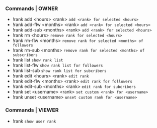 ### Commands | OWNER

* !rank add \<hours\> \<rank\> `add <rank> for selected <hours>`
* !rank add-flw \<months\> \<rank\> `add <rank> for selected <hours>`
* !rank add-sub \<months\> \<rank\> `add <rank> for selected <hours>`
* !rank rm \<hours\> `remove rank for selected <hours>`
* !rank rm-flw \<months\> `remove rank for selected <months> of followers`
* !rank rm-sub \<months\> `remove rank for selected <months> of subscribers`
* !rank list `show rank list`
* !rank list-flw `show rank list for followers`
* !rank list-sub `show rank list for subcribers`
* !rank edit \<hours\> \<rank\> `edit rank`
* !rank edit-flw \<months\> \<rank\> `edit rank for followers`
* !rank edit-sub \<months\> \<rank\> `edit rank for subcribers`
* !rank set \<username\> \<rank\> `set custom <rank> for <username>`
* !rank unset \<username\> `unset custom rank for <username>`

### Commands | VIEWER

* !rank `show user rank`
